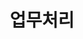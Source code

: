 ---
title: 업무처리
linkTitle: 업무처리
description: 업무처리 서비스는 업무 프로그램의 업무 로직을 담당하는 서비스로 업무 흐름제어, 에러 처리 등의 기능을 제공한다.
weight: 5
---